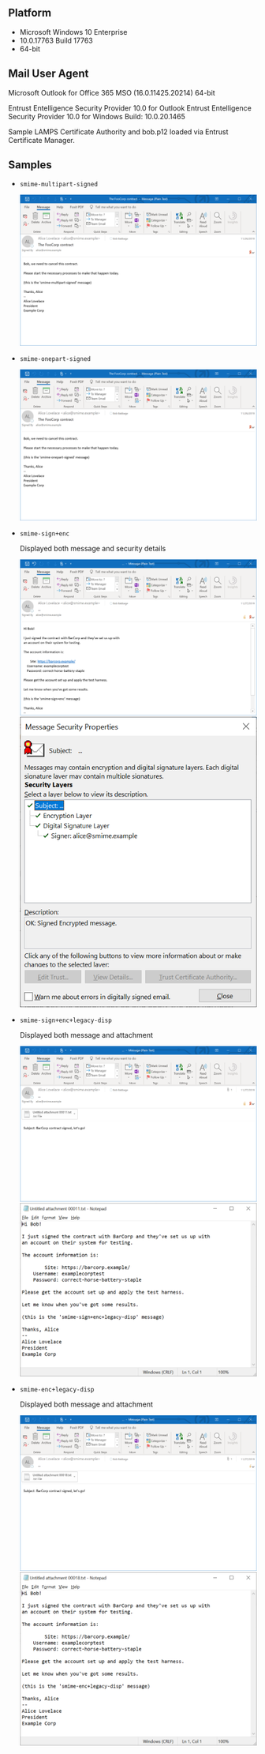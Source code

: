 Platform
--------
 - Microsoft Windows 10 Enterprise
 - 10.0.17763 Build 17763
 - 64-bit

Mail User Agent
---------------
Microsoft Outlook for Office 365 MSO (16.0.11425.20214) 64-bit

Entrust Entelligence Security Provider 10.0 for Outlook
Entrust Entelligence Security Provider 10.0 for Windows
Build: 10.0.20.1465

Sample LAMPS Certificate Authority and bob.p12 loaded via Entrust Certificate Manager.

Samples
-------

 - `smime-multipart-signed`

    ![smime-multipart-signed](smime-multipart-signed.png)

 - `smime-onepart-signed`

    ![smime-onepart-signed](smime-onepart-signed.png)

 - `smime-sign+enc`

    Displayed both message and security details

    ![smime-sign+enc-a](smime-sign+enc-a.png)
    ![smime-sign+enc-b](smime-sign+enc-b.png)

 - `smime-sign+enc+legacy-disp`
 
    Displayed both message and attachment

    ![smime-sign+enc+legacy-disp-a](smime-sign+enc+legacy-disp-a.png)
    ![smime-sign+enc+legacy-disp-b](smime-sign+enc+legacy-disp-b.png)

 - `smime-enc+legacy-disp`

    Displayed both message and attachment

    ![smime-enc+legacy-disp-a](smime-enc+legacy-disp-a.png)
    ![smime-enc+legacy-disp-b](smime-enc+legacy-disp-b.png)

